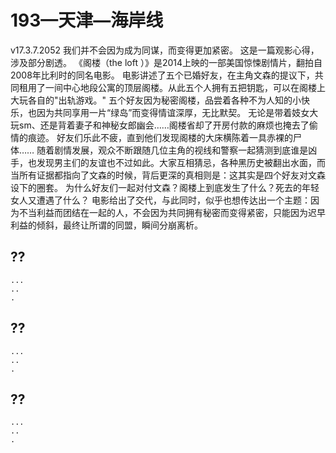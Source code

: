 # 193—天津—海岸线
v17.3.7.2052
我们并不会因为成为同谋，而变得更加紧密。
这是一篇观影心得，涉及部分剧透。
《阁楼（the  loft ）》是2014上映的一部美国惊悚剧情片，翻拍自2008年比利时的同名电影。
电影讲述了五个已婚好友，在主角文森的提议下，共同租用了一间中心地段公寓的顶层阁楼。从此五个人拥有五把钥匙，可以在阁楼上大玩各自的"出轨游戏。"
五个好友因为秘密阁楼，品尝着各种不为人知的小快乐，也因为共同享用一片“绿岛”而变得情谊深厚，无比默契。
无论是带着妓女大玩sm、还是背着妻子和神秘女郎幽会……阁楼省却了开房付款的麻烦也掩去了偷情的痕迹。
好友们乐此不疲，直到他们发现阁楼的大床横陈着一具赤裸的尸体……
随着剧情发展，观众不断跟随几位主角的视线和警察一起猜测到底谁是凶手，也发现男主们的友谊也不过如此。大家互相猜忌，各种黑历史被翻出水面，而当所有证据都指向了文森的时候，背后更深的真相则是：这其实是四个好友对文森设下的圈套。
为什么好友们一起对付文森？阁楼上到底发生了什么？死去的年轻女人又遭遇了什么？
电影给出了交代，与此同时，似乎也想传达出一个主题：因为不当利益而团结在一起的人，不会因为共同拥有秘密而变得紧密，只能因为迟早利益的倾斜，最终让所谓的同盟，瞬间分崩离析。


## ??

    ...
    ..
    .


## ??

    ...
    ..
    .

## ??

    ...
    ..
    .
